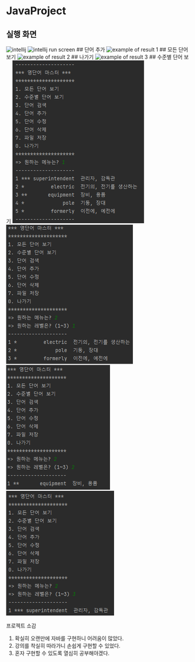 # JavaProject
## 실행 화면
<img alt="intellij" src="https://user-images.githubusercontent.com/104767472/188901613-01d0febc-a706-470f-b06a-cc8aacdc3e9e.png">
<img alt="intellij run screen" src="https://user-images.githubusercontent.com/104767472/188901633-c2596a43-6162-4a39-9472-b3d67081fb55.png">
## 단어 추가
<img alt="example of result 1" src="https://user-images.githubusercontent.com/104767472/188902781-80f4cfe9-79b5-4ffc-af5f-48849de4a6aa.png">
## 모든 단어 보기
<img alt="example of result 2" src="https://user-images.githubusercontent.com/104767472/188902803-17e2e1b8-89b7-4a85-978f-ffb462ddf11d.png">
## 나가기
<img alt="example of result 3" src="https://user-images.githubusercontent.com/104767472/188902816-f8e3795d-96c1-4588-a0d9-e8e854188e4b.png">
## 수준별 단어 보기
<img alt="example of result 4" src="screenshot/KakaoTalk_20220918_042207569.png">
<img alt="example of result 5" src="screenshot/2.png">
<img alt="example of result 6" src="screenshot/3.png">
<img alt="example of result 7" src="screenshot/4.png">

프로젝트 소감
1. 확실히 오랜만에 자바를 구현하니 어려움이 많았다.
2. 강의를 착실히 따라가니 손쉽게 구현할 수 있었다.
3. 혼자 구현할 수 있도록 열심히 공부해야겠다.
